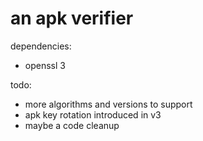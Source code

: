 # an apk verifier

dependencies:
 - openssl 3

todo:
 - more algorithms and versions to support
 - apk key rotation introduced in v3
 - maybe a code cleanup
